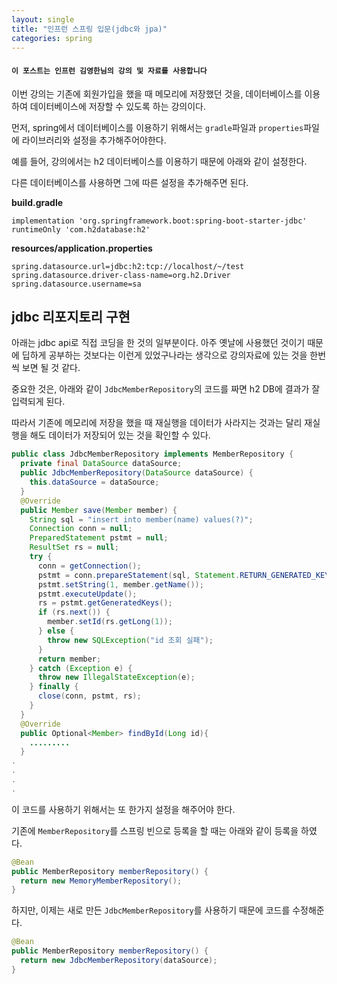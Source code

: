 ```yaml
---
layout: single
title: "인프런 스프링 입문(jdbc와 jpa)"
categories: spring
---
```


#### `이 포스트는 인프런 김영한님의 강의 및 자료를 사용합니다`

이번 강의는 기존에 회원가입을 했을 때 메모리에 저장했던 것을, 데이터베이스를 이용하여 데이터베이스에 저장할 수 있도록 하는 강의이다. 

먼저, spring에서 데이터베이스를 이용하기 위해서는 `gradle`파일과 `properties`파일에 라이브러리와 설정을 추가해주어야한다.

예를 들어, 강의에서는 h2 데이터베이스를 이용하기 때문에 아래와 같이 설정한다.

다른 데이터베이스를 사용하면 그에 따른 설정을 추가해주면 된다.

**build.gradle**

```
implementation 'org.springframework.boot:spring-boot-starter-jdbc'
runtimeOnly 'com.h2database:h2'
```

**resources/application.properties**

```
spring.datasource.url=jdbc:h2:tcp://localhost/~/test
spring.datasource.driver-class-name=org.h2.Driver
spring.datasource.username=sa
```


## jdbc 리포지토리 구현

아래는 jdbc api로 직접 코딩을 한 것의 일부분이다. 아주 옛날에 사용했던 것이기 때문에 딥하게 공부하는 것보다는 이런게 있었구나라는 생각으로 강의자료에 있는 것을 한번씩 보면 될 것 같다. 

중요한 것은, 아래와 같이 `JdbcMemberRepository`의 코드를 짜면 h2 DB에 결과가 잘 입력되게 된다.

따라서 기존에 메모리에 저장을 했을 때 재실행을 데이터가 사라지는 것과는 달리 재실행을 해도 데이터가 저장되어 있는 것을 확인할 수 있다.

```java
public class JdbcMemberRepository implements MemberRepository {
  private final DataSource dataSource;
  public JdbcMemberRepository(DataSource dataSource) {
    this.dataSource = dataSource;
  }
  @Override
  public Member save(Member member) {
    String sql = "insert into member(name) values(?)";
    Connection conn = null;
    PreparedStatement pstmt = null;
    ResultSet rs = null;
    try {
      conn = getConnection();
      pstmt = conn.prepareStatement(sql, Statement.RETURN_GENERATED_KEYS);
      pstmt.setString(1, member.getName());
      pstmt.executeUpdate();
      rs = pstmt.getGeneratedKeys();
      if (rs.next()) {
        member.setId(rs.getLong(1));
      } else {
        throw new SQLException("id 조회 실패");
      }
      return member;
    } catch (Exception e) {
      throw new IllegalStateException(e);
    } finally {
      close(conn, pstmt, rs);
    }
  }
  @Override
  public Optional<Member> findById(Long id){
    .........
  }
.
.
.
.
 ```

이 코드를 사용하기 위해서는 또 한가지 설정을 해주어야 한다.

기존에 `MemberRepository`를 스프링 빈으로 등록을 할 때는 아래와 같이 등록을 하였다.

```java
@Bean
public MemberRepository memberRepository() {
  return new MemoryMemberRepository();
}
```

하지만, 이제는 새로 만든 `JdbcMemberRepository`를 사용하기 때문에 코드를 수정해준다.

```java
@Bean
public MemberRepository memberRepository() {
  return new JdbcMemberRepository(dataSource);
}
```

